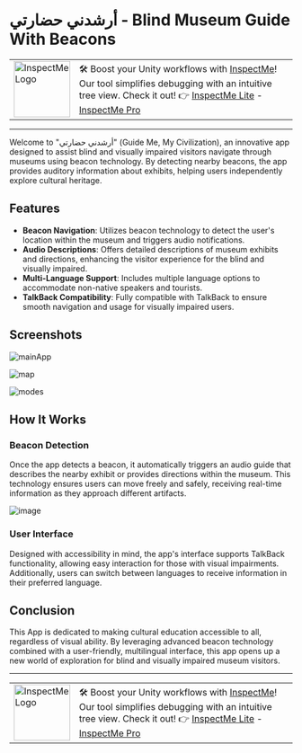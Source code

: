 # أرشدني حضارتي - Blind Museum Guide With Beacons

<table>
  <tr>
    <td><img src="https://github.com/user-attachments/assets/628d98c6-0224-48a2-b3e3-321b5f48e681" alt="InspectMe Logo" width="100"></td>
    <td>
      🛠️ Boost your Unity workflows with <a href="https://divinitycodes.de/">InspectMe</a>! Our tool simplifies debugging with an intuitive tree view. Check it out! 👉 
      <a href="https://assetstore.unity.com/packages/tools/utilities/inspectme-lite-advanced-debugging-code-clarity-283366">InspectMe Lite</a> - 
      <a href="https://assetstore.unity.com/packages/tools/utilities/inspectme-pro-advanced-debugging-code-clarity-256329">InspectMe Pro</a>
    </td>
  </tr>
</table>

---

Welcome to "أرشدني حضارتي" (Guide Me, My Civilization), an innovative app designed to assist blind and visually impaired visitors navigate through museums using beacon technology. By detecting nearby beacons, the app provides auditory information about exhibits, helping users independently explore cultural heritage.

## Features

- **Beacon Navigation**: Utilizes beacon technology to detect the user's location within the museum and triggers audio notifications.
- **Audio Descriptions**: Offers detailed descriptions of museum exhibits and directions, enhancing the visitor experience for the blind and visually impaired.
- **Multi-Language Support**: Includes multiple language options to accommodate non-native speakers and tourists.
- **TalkBack Compatibility**: Fully compatible with TalkBack to ensure smooth navigation and usage for visually impaired users.

## Screenshots

![mainApp](https://user-images.githubusercontent.com/62396712/77124179-7619a780-6a42-11ea-9611-c1b69c7e6289.PNG)

![map](https://user-images.githubusercontent.com/62396712/77124183-7a45c500-6a42-11ea-9f55-ff72208e8f0a.PNG)

![modes](https://user-images.githubusercontent.com/62396712/77124190-7e71e280-6a42-11ea-87f0-3dac236be7ef.PNG)


## How It Works

### Beacon Detection

Once the app detects a beacon, it automatically triggers an audio guide that describes the nearby exhibit or provides directions within the museum. This technology ensures users can move freely and safely, receiving real-time information as they approach different artifacts.

![image](https://github.com/user-attachments/assets/c717e190-a087-4496-845b-74356fb65d61)


### User Interface

Designed with accessibility in mind, the app's interface supports TalkBack functionality, allowing easy interaction for those with visual impairments. Additionally, users can switch between languages to receive information in their preferred language.

## Conclusion

This App is dedicated to making cultural education accessible to all, regardless of visual ability. By leveraging advanced beacon technology combined with a user-friendly, multilingual interface, this app opens up a new world of exploration for blind and visually impaired museum visitors.

---

<table>
  <tr>
    <td><img src="https://github.com/user-attachments/assets/628d98c6-0224-48a2-b3e3-321b5f48e681" alt="InspectMe Logo" width="100"></td>
    <td>
      🛠️ Boost your Unity workflows with <a href="https://divinitycodes.de/">InspectMe</a>! Our tool simplifies debugging with an intuitive tree view. Check it out! 👉 
      <a href="https://assetstore.unity.com/packages/tools/utilities/inspectme-lite-advanced-debugging-code-clarity-283366">InspectMe Lite</a> - 
      <a href="https://assetstore.unity.com/packages/tools/utilities/inspectme-pro-advanced-debugging-code-clarity-256329">InspectMe Pro</a>
    </td>
  </tr>
</table>
